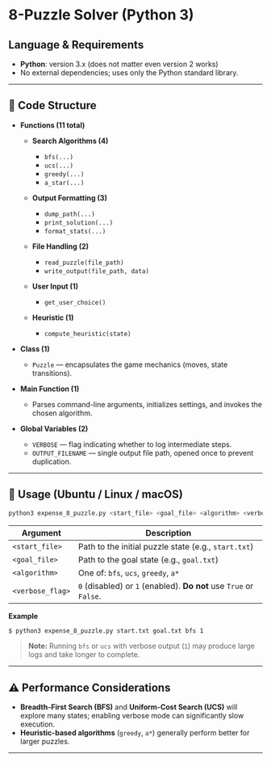 # 8-Puzzle Solver (Python 3)

## Language & Requirements

* **Python**: version 3.x (does not matter even version 2 works)
* No external dependencies; uses only the Python standard library.

---

## 📂 Code Structure

* **Functions (11 total)**

  * **Search Algorithms (4)**

    * `bfs(...)`
    * `ucs(...)`
    * `greedy(...)`
    * `a_star(...)`
  * **Output Formatting (3)**

    * `dump_path(...)`
    * `print_solution(...)`
    * `format_stats(...)`
  * **File Handling (2)**

    * `read_puzzle(file_path)`
    * `write_output(file_path, data)`
  * **User Input (1)**

    * `get_user_choice()`
  * **Heuristic (1)**

    * `compute_heuristic(state)`
* **Class (1)**

  * `Puzzle` — encapsulates the game mechanics (moves, state transitions).
* **Main Function (1)**

  * Parses command-line arguments, initializes settings, and invokes the chosen algorithm.
* **Global Variables (2)**

  * `VERBOSE` — flag indicating whether to log intermediate steps.
  * `OUTPUT_FILENAME` — single output file path, opened once to prevent duplication.

---

## 🚀 Usage (Ubuntu / Linux / macOS)

```bash
python3 expense_8_puzzle.py <start_file> <goal_file> <algorithm> <verbose_flag>
```

| Argument         | Description                                                        |
| ---------------- | ------------------------------------------------------------------ |
| `<start_file>`   | Path to the initial puzzle state (e.g., `start.txt`)               |
| `<goal_file>`    | Path to the goal state (e.g., `goal.txt`)                          |
| `<algorithm>`    | One of: `bfs`, `ucs`, `greedy`, `a*`                               |
| `<verbose_flag>` | `0` (disabled) or `1` (enabled). **Do not** use `True` or `False`. |

**Example**

```bash
$ python3 expense_8_puzzle.py start.txt goal.txt bfs 1
```

> **Note:** Running `bfs` or `ucs` with verbose output (`1`) may produce large logs and take longer to complete.

---

## ⚠️ Performance Considerations

* **Breadth-First Search (BFS)** and **Uniform-Cost Search (UCS)** will explore many states; enabling verbose mode can significantly slow execution.
* **Heuristic-based algorithms** (`greedy`, `a*`) generally perform better for larger puzzles.

---
